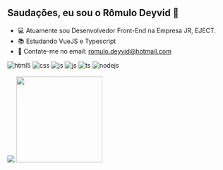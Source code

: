 ## Saudações, eu sou o Rômulo Deyvid 🖖

- 💻 Atuamente sou Desenvolvedor Front-End na Empresa JR, EJECT.
- 📚 Estudando VueJS e Typescript
- 📩 Contate-me no email: romulo.deyvid@hotmail.com
<div style="display: inline_block">
  <img align="center" alt="html5" src="https://img.shields.io/badge/HTML5-E34F26?style=for-the-badge&logo=html5&logoColor=white" />
  <img align="center" alt="css" src="https://img.shields.io/badge/CSS3-1572B6?style=for-the-badge&logo=css3&logoColor=white" />
  <img align="center" alt="js" src="https://img.shields.io/badge/JavaScript-F7DF1E?style=for-the-badge&logo=javascript&logoColor=black" />
  <img align="center" alt="js" src="https://img.shields.io/badge/Bootstrap-6f42c1?style=for-the-badge&logo=bootstrap&logoColor=white" />
  <img align="center" alt="ts" src="https://img.shields.io/badge/TypeScript-007ACC?style=for-the-badge&logo=typescript&logoColor=white" />
  
  <img align="center" alt="nodejs" src="https://img.shields.io/badge/Vue.js-42b883?style=for-the-badge&logo=vue.js&logoColor=white" />
</div><br/>
<div style="display: inline_block">
  
  <picture>
  <source
    srcset="https://github-readme-stats.vercel.app/api?username=romulodeyvid&show_icons=true&theme=dracula"
    media="(prefers-color-scheme: dark)"
  />
  <source
    srcset="https://github-readme-stats.vercel.app/api?username=romulodeyvid&show_icons=true"
    media="(prefers-color-scheme: light), (prefers-color-scheme: no-preference)"
  />
  <img src="https://github-readme-stats.vercel.app/api?username=anuraghazra&show_icons=true" />
</picture>
  <img
    height="195" src="https://github-readme-stats.vercel.app/api/top-langs/?username=romulodeyvid&layout=compact&theme=dracula"/>

</div>
